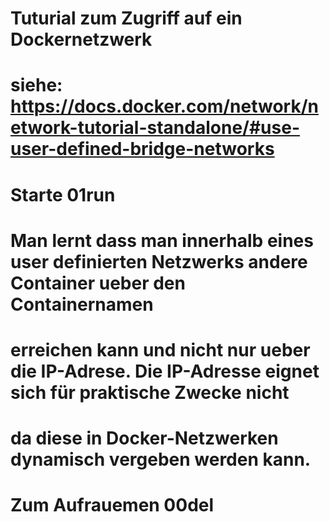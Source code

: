 # Tuturial zum Zugriff auf ein Dockernetzwerk
# siehe: https://docs.docker.com/network/network-tutorial-standalone/#use-user-defined-bridge-networks
# 
# Starte 01run
#
# Man lernt dass man innerhalb eines user definierten Netzwerks andere Container ueber den Containernamen
# erreichen kann und nicht nur ueber die IP-Adrese. Die IP-Adresse eignet sich für praktische Zwecke nicht
# da diese in Docker-Netzwerken dynamisch vergeben werden kann.
#
# Zum Aufrauemen 00del

